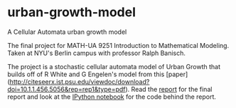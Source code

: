# urban-growth-model
A Cellular Automata urban growth model

The final project for MATH-UA 9251 Introduction to Mathematical Modeling. Taken at NYU's Berlin campus with professor Ralph Banisch.

The project is a stochastic cellular automata model of Urban Growth that builds off of R White and G Engelen's model from this [paper] (http://citeseerx.ist.psu.edu/viewdoc/download?doi=10.1.1.456.5056&rep=rep1&type=pdf).
Read the [report](Report.pdf) for the final report and look at the [IPython notebook](Project.ipynb) for the code behind the report.
